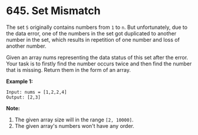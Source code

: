 # 645. Set Mismatch

The set `S` originally contains numbers from `1` to `n`. But unfortunately, due
to the data error, one of the numbers in the set got duplicated to another
number in the set, which results in repetition of one number and loss of another
number.

Given an array nums representing the data status of this set after the error.
Your task is to firstly find the number occurs twice and then find the number
that is missing. Return them in the form of an array.

__Example 1:__

```
Input: nums = [1,2,2,4]
Output: [2,3]
```

__Note:__

1. The given array size will in the range `[2, 10000]`.
2. The given array's numbers won't have any order.

